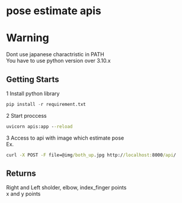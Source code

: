 # pose estimate apis

# Warning
Dont use japanese charactristic in PATH  
You have to use python version over 3.10.x  

## Getting Starts
1 Install python library

~~~ python
pip install -r requirement.txt
~~~

2 Start proccess

~~~ cmd
uvicorn apis:app --reload 
~~~

3 Access to api with image which estimate pose  
Ex.
~~~ cmd
curl -X POST -F file=@img/both_up.jpg http://localhost:8000/api/
~~~

## Returns

Right and Left sholder, elbow, index_finger points  
x and y points
